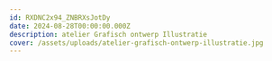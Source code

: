 ```yaml
---
id: RXDNC2x94_ZNBRXsJotDy
date: 2024-08-28T00:00:00.000Z
description: atelier Grafisch ontwerp Illustratie
cover: /assets/uploads/atelier-grafisch-ontwerp-illustratie.jpg
---
```

